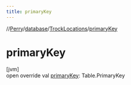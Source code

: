```yaml
---
title: primaryKey
---
```

//[Perry](../../../index.html)/[database](../index.html)/[TrockLocations](index.html)/[primaryKey](primary-key.html)



# primaryKey



[jvm]\
open override val [primaryKey](primary-key.html): Table.PrimaryKey




